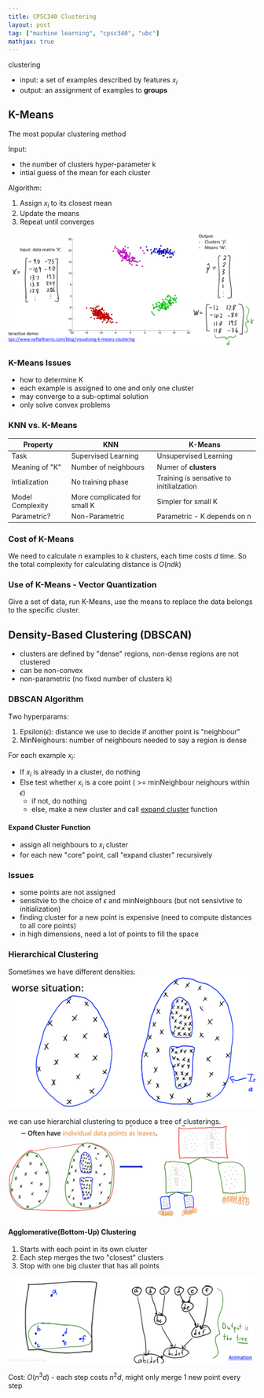 ```yaml
---
title: CPSC340 Clustering
layout: post
tag: ["machine learning", "cpsc340", "ubc"]
mathjax: true
---
```


clustering
- input: a set of examples described by features $x_i$
- output: an assignment of examples to **groups**

## K-Means
The most popular clustering method

Input:
- the number of clusters hyper-parameter k 
- intial guess of the mean for each cluster

Algorithm:
1. Assign $x_i$ to its closest mean
2. Update the means
3. Repeat until converges

![](/img/cpsc340/kmeans.jpeg)

### K-Means Issues
- how to determine K
- each example is assigned to one and only one cluster
- may converge to a sub-optimal solution
- only solve convex problems

### KNN vs. K-Means

| Property         | KNN                  | K-Means                                  |
| ---------------- | -------------------- | ---------------------------------------- |
| Task             | Supervised Learning  | Unsupervised Learning                    |
| Meaning of "K"   | Number of neighbours | Numer of **clusters**                    |
| Intialization    | No training phase    | Training is sensative to initilialzation |
| Model Complexity |More complicated for small K | Simpler for small K|
| Parametric?      |Non-Parametric|Parametric - K depends on n|

### Cost of K-Means

We need to calculate $n$ examples to $k$ clusters, each time costs $d$ time. So the total complexity for calculating distance is $O(ndk)$

### Use of K-Means - Vector Quantization

Give a set of data, run K-Means, use the means to replace the data belongs to the specific cluster.

## Density-Based Clustering (DBSCAN)
- clusters are defined by "dense" regions, non-dense regions are not clustered
- can be non-convex
- non-parametric (no fixed number of clusters k)

### DBSCAN Algorithm
Two hyperparams:
1. Epsilon($\epsilon$): distance we use to decide if another point is "neighbour"
2. MinNeighours: number of neighbours needed to say a region is dense

For each example $x_i$:
- If $x_i$ is already in a cluster, do nothing
- Else test whether $x_i$ is a core point ( >= minNeighbour neighours within $\epsilon$)
  - if not, do nothing
  - else, make a new cluster and call [expand cluster](/2022/02/13/clustering/#expand-cluster-function) function

#### Expand Cluster Function
- assign all neighbours to $x_i$ cluster
- for each new "core" point, call "expand cluster" recursively

### Issues
- some points are not assigned
- sensitvie to the choice of $\epsilon$ and minNeighbours (but not sensivtive to initialization)
- finding cluster for a new point is expensive (need to compute distances to all core points)
- in high dimensions, need a lot of points to fill the space

### Hierarchical Clustering
Sometimes we have different densities:
![](/img/cpsc340/differdensity.png)

we can use hierarchial clustering to produce a tree of clusterings.
![](/img/cpsc340/hierarchialclustering.png)

#### Agglomerative(Bottom-Up) Clustering
1. Starts with each point in its own cluster
2. Each step merges the two "closest" clusters
3. Stop with one big cluster that has all points

![](/img/cpsc340/bottom-up.png)

Cost: $O(n^3d)$ - each step costs $n^2d$, might only merge 1 new point every step
